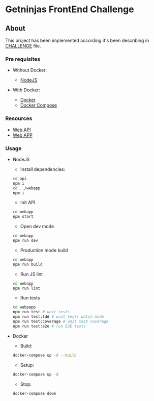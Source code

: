 # Getninjas FrontEnd Challenge

## About

This project has been implemented according it's been describing in [CHALLENGE](./CHALLENGE.md) file.

### Pre requisites

- Without Docker:
  - [NodeJS](https://nodejs.org)

- With Docker:

  - [Docker](https://docs.docker.com/install/)
  - [Docker Compose](https://docs.docker.com/compose/install/)

### Resources

- [Web API](http://localhost:3001/api)
- [Web APP](http://localhost:8080)

### Usage

- NodeJS
  - Install dependencies:
  
  ```bash
  cd api
  npm i
  cd ../webapp
  npm i
  ```
  
  - Init API
  
  ```bash
  cd webapp
  npm start
  ```

  - Open dev mode

  ```bash
  cd webapp
  npm run dev
  ```

  - Production mode build

  ```bash
  cd webapp
  npm run build
  ```

  - Run JS lint

  ```bash
  cd webapp
  npm run lint
  ```

  - Run tests

  ```bash
  cd webpapp
  npm run test # unit tests
  npm run test:tdd # unit tests watch mode
  npm run test:coverage # unit test coverage
  npm run test:e2e # run E2E tests
  ```

- Docker
  - Build:

  ```bash
  docker-compose up -d --build
  ```

  - Setup:

  ```bash
  docker-compose up -d
  ```

  - Stop:

  ```bash
  docker-compose down